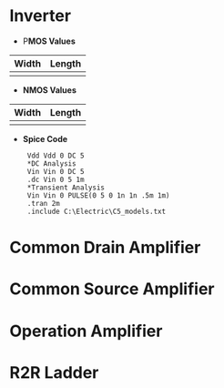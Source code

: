 # Inverter 

 - P**MOS Values**

|Width|Length  |
|--|--|
|  |  |
 - **NMOS Values**

|Width|Length  |
|--|--|
|  |  |

 - **Spice Code**

		Vdd Vdd 0 DC 5
		*DC Analysis
		Vin Vin 0 DC 5
		.dc Vin 0 5 1m
		*Transient Analysis
		Vin Vin 0 PULSE(0 5 0 1n 1n .5m 1m)
		.tran 2m
		.include C:\Electric\C5_models.txt

# Common Drain Amplifier
# Common Source Amplifier
# Operation Amplifier
# R2R Ladder

